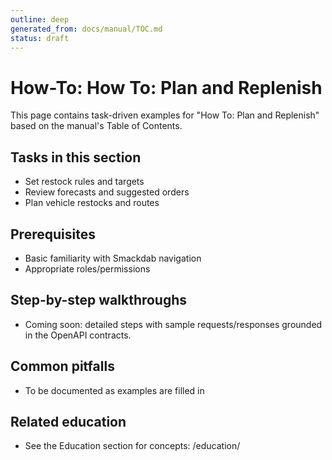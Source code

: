 ```yaml
---
outline: deep
generated_from: docs/manual/TOC.md
status: draft
---
```


# How-To: How To: Plan and Replenish

This page contains task-driven examples for "How To: Plan and Replenish" based on the manual's Table of Contents.

## Tasks in this section
- Set restock rules and targets
- Review forecasts and suggested orders
- Plan vehicle restocks and routes

## Prerequisites
- Basic familiarity with Smackdab navigation
- Appropriate roles/permissions

## Step-by-step walkthroughs
- Coming soon: detailed steps with sample requests/responses grounded in the OpenAPI contracts.

## Common pitfalls
- To be documented as examples are filled in

## Related education
- See the Education section for concepts: /education/

